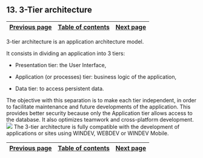 
## 13. 3-Tier architecture
			

| [Previous page](../Concepts_WD/1410087061.md) | [Table of contents](../Concepts_WD/1410087098.md) | [Next page](../Concepts_WD/1410087063.md) |
| --- | --- | --- |



<a name="NOTE1"></a>
<a name="NOTE1_1"></a>
3-tier architecture is an application architecture model.

It consists in dividing an application into 3 tiers:

- Presentation tier: the User Interface,

- Application (or processes) tier: business logic of the application,

- Data tier: to access persistent data.




The objective with this separation is to make each tier independent, in order to facilitate maintenance and future developments of the application. This provides better security because only the Application tier allows access to the database. It also optimizes teamwork and cross-platform development. <br>![](https://doc.pcsoft.fr/en-US/images/image.awp?langid=3&name=3tiers.gif)
The 3-tier architecture is fully compatible with the development of applications or sites using WINDEV, WEBDEV or WINDEV Mobile.



| [Previous page](../Concepts_WD/1410087061.md) | [Table of contents](../Concepts_WD/1410087098.md) | [Next page](../Concepts_WD/1410087063.md) |
| --- | --- | --- |




